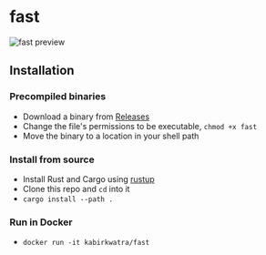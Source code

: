 # fast

![fast preview](https://s7.gifyu.com/images/fast.gif)

## Installation

### Precompiled binaries

* Download a binary from [Releases](https://github.com/KabirKwatra/fast/releases)
* Change the file's permissions to be executable, `chmod +x fast`
* Move the binary to a location in your shell path

### Install from source

* Install Rust and Cargo using [rustup](https://rustup.rs/)
* Clone this repo and `cd` into it
* `cargo install --path .`

### Run in Docker

* `docker run -it kabirkwatra/fast`